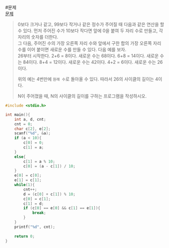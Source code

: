 #문제  
[문제](https://www.acmicpc.net/problem/1110)
> 0보다 크거나 같고, 99보다 작거나 같은 정수가 주어질 때 다음과 같은 연산을 할 수 있다. 먼저 주어진 수가 10보다 작다면 앞에 0을 붙여 두 자리 수로 만들고, 각 자리의 숫자를 더한다.  
> 그 다음, 주어진 수의 가장 오른쪽 자리 수와 앞에서 구한 합의 가장 오른쪽 자리 수를 이어 붙이면 새로운 수를 만들 수 있다. 다음 예를 보자.  
>26부터 시작한다. 2+6 = 8이다. 새로운 수는 68이다. 6+8 = 14이다. 새로운 수는 84이다. 8+4 = 12이다. 새로운 수는 42이다. 4+2 = 6이다. 새로운 수는 26이다.
>
>위의 예는 4번만에 `원래 수`로 돌아올 수 있다. 따라서 26의 사이클의 길이는 4이다.
>
>N이 주어졌을 때, N의 사이클의 길이를 구하는 프로그램을 작성하시오.

```c
#include <stdio.h>

int main(){
    int a, d, cnt;
    cnt = 0;
    char c[2], e[2];
    scanf("%d", &a);
    if (a < 10){
        c[0] = 0;
        c[1] = a;
    }
    else{
        c[1] = a % 10;
        c[0] = (a - c[1]) / 10;
    }
    e[0] = c[0];
    e[1] = c[1];
    while(1){
        cnt++;
        d = (c[0] + c[1]) % 10;
        c[0] = c[1];
        c[1] = d;
        if (c[0] == e[0] && c[1] == e[1]){
            break;
        }
    }
    printf("%d", cnt);
    
    return 0;
}
